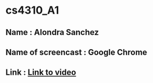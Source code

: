 # cs4310_A1

## Name : Alondra Sanchez 
## Name of screencast : Google Chrome 
## Link : [Link to video](https://drive.google.com/file/d/1-O1ExOsQ396xBF_mHXomNIfLNKsxzDUo/view?usp=sharing)
